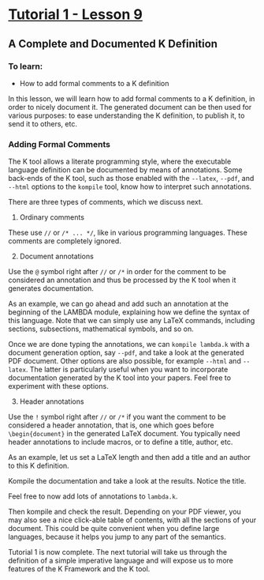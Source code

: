 # [Tutorial 1 - Lesson 9](https://www.youtube.com/watch?v=-pHgLqNMKac)
## A Complete and Documented K Definition

### To learn:
* How to add formal comments to a K definition

In this lesson, we will learn how to add formal comments to a K definition, in order to nicely document it.  The generated document can be then used for various purposes: to ease understanding the K definition, to publish it, to send it to others, etc.


### Adding Formal Comments
The K tool allows a literate programming style, where the executable language definition can be documented by means of annotations.  Some back-ends of the K tool, such as those enabled with the `--latex`, `--pdf`, and `--html` options to the `kompile` tool, know how to interpret such annotations.

There are three types of comments, which we discuss next.

1. Ordinary comments

These use `//` or `/* ... */`, like in various programming languages.  These comments are completely ignored.

2. Document annotations

Use the `@` symbol right after `//` or `/*` in order for the comment to be considered an annotation and thus be processed by the K tool when it generates documentation.

As an example, we can go ahead and add such an annotation at the beginning of the LAMBDA module, explaining how we define the syntax of this language.  Note that we can simply use any LaTeX commands, including sections, subsections, mathematical symbols, and so on.

Once we are done typing the annotations, we can `kompile lambda.k` with a document generation option, say `--pdf`, and take a look at the generated PDF document.  Other options are also possible, for example `--html` and `--latex`.  The latter is particularly useful when you want to incorporate documentation generated by the K tool into your papers.  Feel free to experiment with these options.

3. Header annotations

Use the `!` symbol right after `//` or `/*` if you want the comment to be considered a header annotation, that is, one which goes before `\begin{document}` in the generated LaTeX document.  You typically need header annotations to include macros, or to define a title, author, etc.

As an example, let us set a LaTeX length and then add a title and an author to this K definition.

Kompile the documentation and take a look at the results.  Notice the title.

Feel free to now add lots of annotations to `lambda.k`.

Then kompile and check the result.  Depending on your PDF viewer, you may also see a nice click-able table of contents, with all the sections of your document.  This could be quite convenient when you define large languages, because it helps you jump to any part of the semantics.

Tutorial 1 is now complete.  The next tutorial will take us through the definition of a simple imperative language and will expose us to more features of the K Framework and the K tool.

